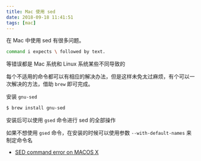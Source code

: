 ```yaml
---
title: Mac 使用 sed
date: 2018-09-18 11:41:51
tags: [mac]
---
```


在 Mac 中使用 sed 有很多问题。
<!-- more --><!-- toc -->
```bash
command i expects \ followed by text.
```

等错误都是 Mac 系统和 Linux 系统某些不同导致的

每个不适用的命令都可以有相应的解决办法，但是这样未免太过麻烦，有个可以一次解决的方法，借助 `brew` 即可完成。

安装 `gnu-sed`

```bash
$ brew install gnu-sed
```

安装后可以使用 `gsed` 命令进行 sed 的全部操作

如果不想使用 `gsed` 命令，在安装的时候可以使用参数 `--with-default-names` 来制定命令名

- [SED command error on MACOS X](https://stackoverflow.com/questions/14846304/sed-command-error-on-macos-x)
